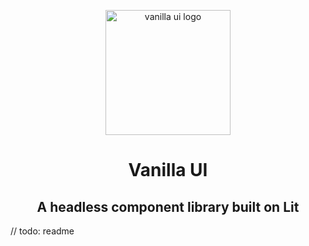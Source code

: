 <p align="center">
  <img src="https://i.imgur.com/X9UuHpG.png" width="200" alt="vanilla ui logo"/>
</p>
<h1 align="center">Vanilla UI</h1>
<h2 align="center">A headless component library built on Lit</h2>


// todo: readme
